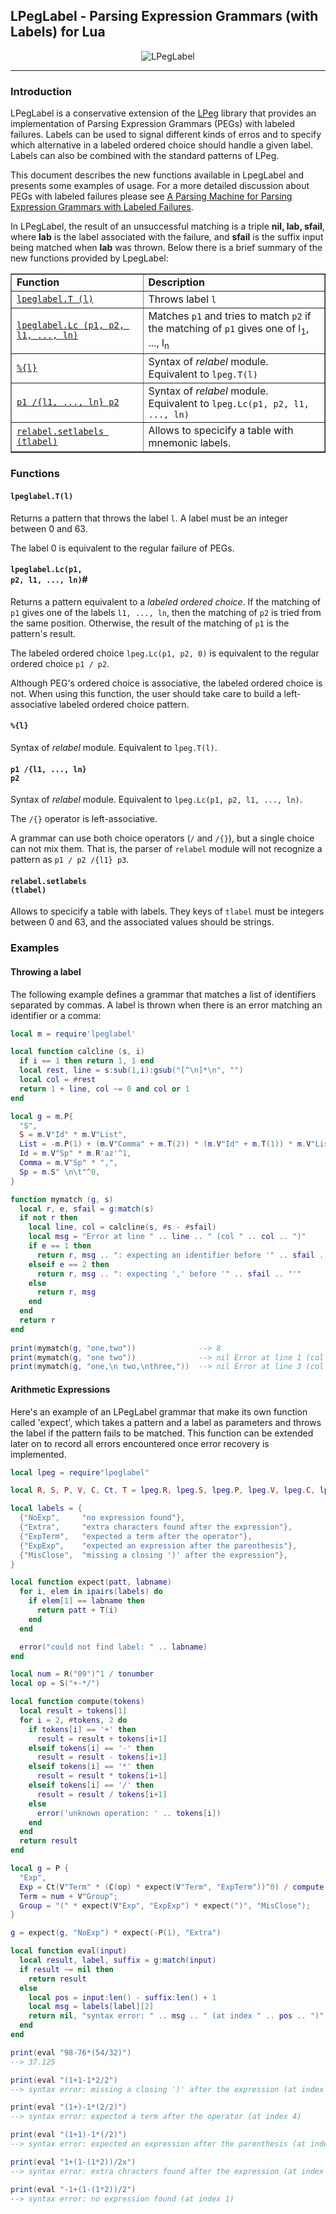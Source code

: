## LPegLabel - Parsing Expression Grammars (with Labels) for Lua 

<center>
<img src="https://github.com/sqmedeiros/lpeglabel/raw/master/lpeglabel-logo500.png" alt="LPegLabel"/>
</center>

---

### Introduction

LPegLabel is a conservative extension of the
[LPeg](http://www.inf.puc-rio.br/~roberto/lpeg)
library that provides an implementation of Parsing
Expression Grammars (PEGs) with labeled failures. 
Labels can be used to signal different kinds of erros
and to specify which alternative in a labeled ordered
choice should handle a given label. Labels can also be
combined with the standard patterns of LPeg.

This document describes the new functions available
in LpegLabel and presents some examples of usage.
For a more detailed discussion about PEGs with labeled failures
please see [A Parsing Machine for Parsing Expression
Grammars with Labeled Failures](https://docs.google.com/viewer?a=v&pid=sites&srcid=ZGVmYXVsdGRvbWFpbnxzcW1lZGVpcm9zfGd4OjMzZmE3YzM0Y2E2MGM5Y2M).


In LPegLabel, the result of an unsuccessful matching
is a triple **nil, lab, sfail**, where **lab**
is the label associated with the failure, and
**sfail** is the suffix input being matched when
**lab** was thrown. Below there is a brief summary
of the new functions provided by LpegLabel: 

<table border="1">
<tbody><tr><td><b>Function</b></td><td><b>Description</b></td></tr>
<tr><td><a href="#f-t"><code>lpeglabel.T (l)</code></a></td>
  <td>Throws label <code>l</code></td></tr>
<tr><td><a href="#f-lc"><code>lpeglabel.Lc (p1, p2, l1, ..., ln)</code></a></td>
  <td>Matches <code>p1</code> and tries to match <code>p2</code>
			if the matching of <code>p1</code> gives one of l<sub>1</sub>, ..., l<sub>n</sub> 
      </td></tr>
<tr><td><a href="#re-t"><code>%{l}</code></a></td>
  <td>Syntax of <em>relabel</em> module. Equivalent to <code>lpeg.T(l)</code>
      </td></tr>
<tr><td><a href="#re-lc"><code>p1 /{l1, ..., ln} p2</code></a></td>
  <td>Syntax of <em>relabel</em> module. Equivalent to <code>lpeg.Lc(p1, p2, l1, ..., ln)</code>
      </td></tr>
<tr><td><a href="#re-setl"><code>relabel.setlabels (tlabel)</code></a></td>
  <td>Allows to specicify a table with mnemonic labels. 
      </td></tr>
</tbody></table>


### Functions


#### <a name="f-t"></a><code>lpeglabel.T(l)</code>


Returns a pattern that throws the label `l`.
A label must be an integer between 0 and 63.

The label 0 is equivalent to the regular failure of PEGs.


#### <a name="f-lc"></a><code>lpeglabel.Lc(p1, p2, l1, ..., ln)</code>#

Returns a pattern equivalent to a *labeled ordered choice*.
If the matching of `p1` gives one of the labels `l1, ..., ln`,
then the matching of `p2` is tried from the same position. Otherwise,
the result of the matching of `p1` is the pattern's result.

The labeled ordered choice `lpeg.Lc(p1, p2, 0)` is equivalent to the
regular ordered choice `p1 / p2`.

Although PEG's ordered choice is associative, the labeled ordered choice is not.
When using this function, the user should take care to build a left-associative
labeled ordered choice pattern.


#### <a name="re-t"></a><code>%{l}</code>

Syntax of *relabel* module. Equivalent to `lpeg.T(l)`.


#### <a name="re-lc"></a><code>p1 /{l1, ..., ln} p2</code>

Syntax of *relabel* module. Equivalent to `lpeg.Lc(p1, p2, l1, ..., ln)`.

The `/{}` operator is left-associative. 

A grammar can use both choice operators (`/` and `/{}`),
but a single choice can not mix them. That is, the parser of `relabel`
module will not recognize a pattern as `p1 / p2 /{l1} p3`.


#### <a name="re-setl"></a><code>relabel.setlabels (tlabel)</code>

Allows to specicify a table with labels. They keys of
`tlabel` must be integers between 0 and 63,
and the associated values should be strings.


### Examples

#### Throwing a label

The following example defines a grammar that matches
a list of identifiers separated by commas. A label
is thrown when there is an error matching an identifier
or a comma:

```lua
local m = require'lpeglabel'

local function calcline (s, i)
  if i == 1 then return 1, 1 end
  local rest, line = s:sub(1,i):gsub("[^\n]*\n", "")
  local col = #rest
  return 1 + line, col ~= 0 and col or 1
end

local g = m.P{
  "S",
  S = m.V"Id" * m.V"List",
  List = -m.P(1) + (m.V"Comma" + m.T(2)) * (m.V"Id" + m.T(1)) * m.V"List",
  Id = m.V"Sp" * m.R'az'^1,
  Comma = m.V"Sp" * ",",
  Sp = m.S" \n\t"^0,
}

function mymatch (g, s)
  local r, e, sfail = g:match(s)
  if not r then
    local line, col = calcline(s, #s - #sfail)
    local msg = "Error at line " .. line .. " (col " .. col .. ")"
    if e == 1 then
      return r, msg .. ": expecting an identifier before '" .. sfail .. "'"
    elseif e == 2 then
      return r, msg .. ": expecting ',' before '" .. sfail .. "'"
    else
      return r, msg
    end
  end
  return r
end
  
print(mymatch(g, "one,two"))              --> 8
print(mymatch(g, "one two"))              --> nil Error at line 1 (col 3): expecting ',' before ' two'
print(mymatch(g, "one,\n two,\nthree,"))  --> nil Error at line 3 (col 6): expecting an identifier before ''
```


#### Arithmetic Expressions

Here's an example of an LPegLabel grammar that make its own function called
'expect', which takes a pattern and a label as parameters and throws the label
if the pattern fails to be matched. This function can be extended later on to
record all errors encountered once error recovery is implemented.

```lua
local lpeg = require"lpeglabel"

local R, S, P, V, C, Ct, T = lpeg.R, lpeg.S, lpeg.P, lpeg.V, lpeg.C, lpeg.Ct, lpeg.T

local labels = {
  {"NoExp",     "no expression found"},
  {"Extra",     "extra characters found after the expression"},
  {"ExpTerm",   "expected a term after the operator"},
  {"ExpExp",    "expected an expression after the parenthesis"},
  {"MisClose",  "missing a closing ')' after the expression"},
}

local function expect(patt, labname)
  for i, elem in ipairs(labels) do
    if elem[1] == labname then
      return patt + T(i)
    end
  end

  error("could not find label: " .. labname)
end

local num = R("09")^1 / tonumber
local op = S("+-*/")

local function compute(tokens)
  local result = tokens[1]
  for i = 2, #tokens, 2 do
    if tokens[i] == '+' then
      result = result + tokens[i+1]
    elseif tokens[i] == '-' then
      result = result - tokens[i+1]
    elseif tokens[i] == '*' then
      result = result * tokens[i+1]
    elseif tokens[i] == '/' then
      result = result / tokens[i+1]
    else
      error('unknown operation: ' .. tokens[i])
    end
  end
  return result
end

local g = P {
  "Exp",
  Exp = Ct(V"Term" * (C(op) * expect(V"Term", "ExpTerm"))^0) / compute;
  Term = num + V"Group";
  Group = "(" * expect(V"Exp", "ExpExp") * expect(")", "MisClose");
}

g = expect(g, "NoExp") * expect(-P(1), "Extra")

local function eval(input)
  local result, label, suffix = g:match(input)
  if result ~= nil then
    return result
  else
    local pos = input:len() - suffix:len() + 1
    local msg = labels[label][2]
    return nil, "syntax error: " .. msg .. " (at index " .. pos .. ")"
  end
end

print(eval "98-76*(54/32)")
--> 37.125

print(eval "(1+1-1*2/2")
--> syntax error: missing a closing ')' after the expression (at index 11)

print(eval "(1+)-1*(2/2)")
--> syntax error: expected a term after the operator (at index 4)

print(eval "(1+1)-1*(/2)")
--> syntax error: expected an expression after the parenthesis (at index 10)

print(eval "1+(1-(1*2))/2x")
--> syntax error: extra chracters found after the expression (at index 14)

print(eval "-1+(1-(1*2))/2")
--> syntax error: no expression found (at index 1)
```

